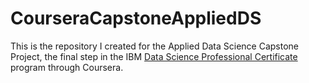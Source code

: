 # CourseraCapstoneAppliedDS

This is the repository I created for the Applied Data Science Capstone Project, the final step in the IBM [Data Science Professional Certificate](https://www.coursera.org/specializations/ibm-data-science-professional-certificate) program through Coursera.
